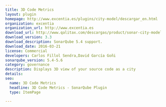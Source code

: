 ```yaml
---
title: 3D Code Metrics
layout: plugin
homepage: http://www.excentia.es/plugins/city-model/descargar_en.html
organization: excentia
organization_url: http://www.excentia.es
download_url: http://www.qalitax.com/descargas/product/sonar-city-model-plugin-3.3.jar?customerSurnames=update-center&customerCompany=sonar-update-center&customerName=sonarqube&customerEmail=downloads@excentia.es
download_version: 3.3
download_description: SonarQube 5.4 support.
download_date: 2016-03-21
license: Commercial
developers: Carlos Fillol Sendra,David García Goñi
sonarqube_version: 5.4-5.6
category: governance
description: Displays 3D view of your source code as a city
details: 
seo: 
  name: 3D Code Metrics
  headline: 3D Code Metrics - SonarQube Plugin
  type: ItemPage

---
```

